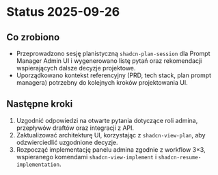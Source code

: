 # Status 2025-09-26

## Co zrobiono
- Przeprowadzono sesję planistyczną `shadcn-plan-session` dla Prompt Manager Admin UI i wygenerowano listę pytań oraz rekomendacji wspierających dalsze decyzje projektowe.
- Uporządkowano kontekst referencyjny (PRD, tech stack, plan prompt managera) potrzebny do kolejnych kroków projektowania UI.

## Następne kroki
1. Uzgodnić odpowiedzi na otwarte pytania dotyczące roli admina, przepływów draftów oraz integracji z API.
2. Zaktualizować architekturę UI, korzystając z `shadcn-view-plan`, aby odzwierciedlić uzgodnione decyzje.
3. Rozpocząć implementację panelu admina zgodnie z workflow 3×3, wspieranego komendami `shadcn-view-implement` i `shadcn-resume-implementation`.
